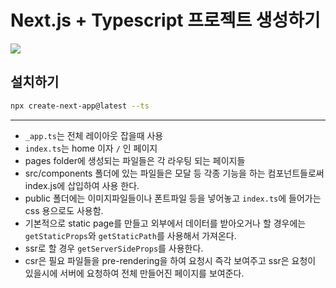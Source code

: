 # Next.js + Typescript 프로젝트 생성하기

![](https://images.velog.io/images/april_5/post/36027f63-089a-4315-8757-4218d9e046f3/image.png)

## 설치하기

```bash
npx create-next-app@latest --ts
```

---

- `_app.ts`는 전체 레이아웃 잡을때 사용
- `index.ts`는 home 이자 `/` 인 페이지
- pages folder에 생성되는 파일들은 각 라우팅 되는 페이지들
- src/components 폴더에 있는 파일들은 모달 등 각종 기능을 하는 컴포넌트들로써 index.js에 삽입하여 사용 한다.
- public 폴더에는 이미지파일들이나 폰트파일 등을 넣어놓고 `index.ts`에 들어가는 css 용으로도 사용함.
- 기본적으로 static page를 만들고 외부에서 데이터를 받아오거나 할 경우에는 `getStaticProps`와 `getStaticPath`를 사용해서 가져온다.
- ssr로 할 경우 `getServerSideProps`를 사용한다.
- csr은 필요 파일들을 pre-rendering을 하여 요청시 즉각 보여주고 ssr은 요청이 있을시에 서버에 요청하여 전체 만들어진 페이지를 보여준다.
